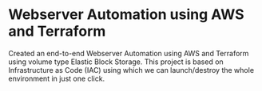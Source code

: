 # Webserver Automation using AWS and Terraform
Created an end-to-end Webserver Automation using AWS and Terraform using volume type Elastic Block Storage. This project is based on Infrastructure as Code (IAC) using which we can launch/destroy the whole environment in just one click.